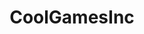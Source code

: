 ---
title: CoolGamesInc
crosslinks:
- youtubefactsbot
- u_imguralbumbot
- DankMemeArchive
- gifs
- PolygonFans
- livven
- AskReddit
- youtubot
- me_irl
- OutOfTheLoop
- funny
- gaming
- autourbanbot
- KotakuInAction
- mildlyinteresting
- LifeProTips
- TheAdventureZone
- The_Lodge
- PUBATTLEGROUNDS
- xkcd
---